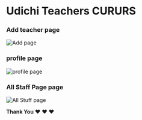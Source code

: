 # Udichi Teachers CURURS 


### Add teacher page


![Add page](assect/img/addPage.png)


### profile page


![profile page](assect/img/profile.png)


### All Staff Page page


![All Stuff page](assect/img/allStuffPage.png)



**Thank You** :heart: :heart: :heart: